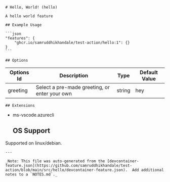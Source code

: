 
    # Hello, World! (hello)
    
    A hello world feature
    
    ## Example Usage
    
    ```json
    "features": {
        "ghcr.io/samruddhikhandale/test-action/hello:1": {}
    }
    ```
    
    ## Options

| Options Id | Description | Type | Default Value |
|-----|-----|-----|-----|
| greeting | Select a pre-made greeting, or enter your own | string | hey |
    ## Extensions

- ms-vscode.azurecli
    ## OS Support

Supported on linux/debian.
    
    ---
    
    _Note: This file was auto-generated from the [devcontainer-feature.json](https://github.com/samruddhikhandale/test-action/blob/main/src/hello/devcontainer-feature.json).  Add additional notes to a `NOTES.md`._
    